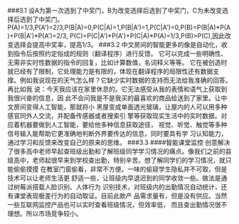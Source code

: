 ###3.1
设A为第一次选到了中奖门，B为改变选择后选到了中奖门，C为未改变选择后选到了中奖门。
P(A)=1/3,P(A')=2/3,P(B|A)=0,P(C|A)=1,P(B|A')=1,P(C|A')=0,P(B)=P(B|A)*P(A)+P(B|A')*P(A')=2/3,
P(C)=P(C|A')*P(A')+P(C|A)*P(A)=1/3,P(B)>P(C),因此改变选择会提高中奖率，提高1/3。
###3.2
中文房间的智能更多的像是自动化，收到指令后按照约定俗成的规则（翻译程序）进行反馈。
它可以完成一些明确性、无需非实时性数据的指令的回复，比如计算数值，名词释义等等。
它在被创造时就已经有了限制，它处理能力是有限的，体现在翻译程序的局限性还有数据支
撑。例如我说现在的天气怎么样？它缺少实时数据的支持而无法给我准确的回答。再比如我
说：今天我应该在家里休息的。它无法感受从我的表情和语气上获取到我很兴奋的信息，因
此不会问我是不是我买的最喜欢的商品给送到了家里。让中文房间变得人工智能，那就将小
黑屋变成单面透光玻璃，让屋内的人可以用多种感官同外人交流，并配备传感器或者搜索引
擎等获取现实生活中的实时数据。对应着机器要做到人工智能，要给他多种信息获取途径，
视觉、听觉、触觉等多种信号输入能帮助它更准确地判断外界要传达的信息，同时要具有学
习认知能力，通过学习和反馈来改变自己的原来的思维。
###3.3
####智能课堂监控
创意解决了很多高中老师早起查班级出勤和了解班级同学学习情况的痛点。像我们之前的县
级高中，老师起很早来到学校查出勤，特别辛苦。想了解同学们的学习情况，就只能偷偷摸摸
在教室门窗偷看，非常不方便。一味的偷窥学生隐私并不可取，但是技术可以让老师生活更
舒适一些，让班级内早退迟到的同学收敛一些。做法是通过树莓派搭载人脸识别、人体行为
识别技术，对班级内的出勤情况自动统计，还有课堂表现极差行为的自动取证。目前此款产
品需求量有，但是没有供应。当然一些互联网监控产品也可以实时查看班级情况，但效率低，
而且查出勤情况很不理想。所以市场竞争较小。
